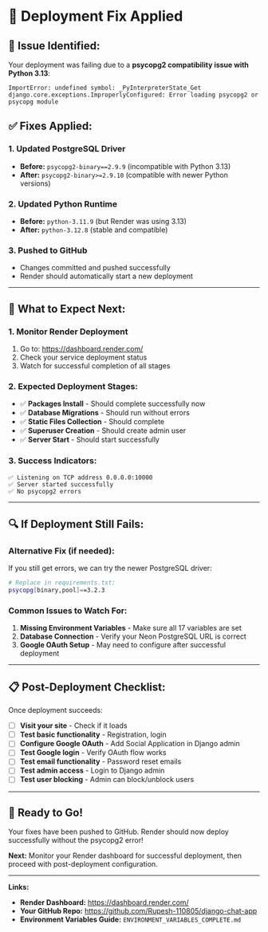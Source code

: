 # 🔧 **Deployment Fix Applied**

## 🚨 **Issue Identified:**
Your deployment was failing due to a **psycopg2 compatibility issue with Python 3.13**:
```
ImportError: undefined symbol: _PyInterpreterState_Get
django.core.exceptions.ImproperlyConfigured: Error loading psycopg2 or psycopg module
```

## ✅ **Fixes Applied:**

### **1. Updated PostgreSQL Driver**
- **Before:** `psycopg2-binary==2.9.9` (incompatible with Python 3.13)
- **After:** `psycopg2-binary>=2.9.10` (compatible with newer Python versions)

### **2. Updated Python Runtime**
- **Before:** `python-3.11.9` (but Render was using 3.13)
- **After:** `python-3.12.8` (stable and compatible)

### **3. Pushed to GitHub**
- Changes committed and pushed successfully
- Render should automatically start a new deployment

---

## 🎯 **What to Expect Next:**

### **1. Monitor Render Deployment**
1. Go to: https://dashboard.render.com/
2. Check your service deployment status
3. Watch for successful completion of all stages

### **2. Expected Deployment Stages:**
- ✅ **Packages Install** - Should complete successfully now
- ✅ **Database Migrations** - Should run without errors
- ✅ **Static Files Collection** - Should complete
- ✅ **Superuser Creation** - Should create admin user
- ✅ **Server Start** - Should start successfully

### **3. Success Indicators:**
```
✅ Listening on TCP address 0.0.0.0:10000
✅ Server started successfully
✅ No psycopg2 errors
```

---

## 🔍 **If Deployment Still Fails:**

### **Alternative Fix (if needed):**
If you still get errors, we can try the newer PostgreSQL driver:

```bash
# Replace in requirements.txt:
psycopg[binary,pool]==3.2.3
```

### **Common Issues to Watch For:**
1. **Missing Environment Variables** - Make sure all 17 variables are set
2. **Database Connection** - Verify your Neon PostgreSQL URL is correct
3. **Google OAuth Setup** - May need to configure after successful deployment

---

## 📋 **Post-Deployment Checklist:**

Once deployment succeeds:

- [ ] **Visit your site** - Check if it loads
- [ ] **Test basic functionality** - Registration, login
- [ ] **Configure Google OAuth** - Add Social Application in Django admin
- [ ] **Test Google login** - Verify OAuth flow works
- [ ] **Test email functionality** - Password reset emails
- [ ] **Test admin access** - Login to Django admin
- [ ] **Test user blocking** - Admin can block/unblock users

---

## 🎉 **Ready to Go!**

Your fixes have been pushed to GitHub. Render should now deploy successfully without the psycopg2 error!

**Next:** Monitor your Render dashboard for successful deployment, then proceed with post-deployment configuration.

---

**Links:**
- **Render Dashboard:** https://dashboard.render.com/
- **Your GitHub Repo:** https://github.com/Rupesh-110805/django-chat-app
- **Environment Variables Guide:** `ENVIRONMENT_VARIABLES_COMPLETE.md`

